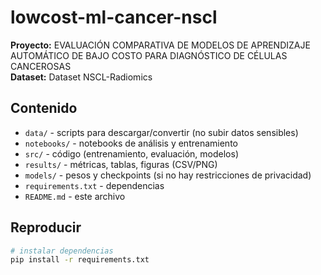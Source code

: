 # lowcost-ml-cancer-nscl

**Proyecto:** EVALUACIÓN COMPARATIVA DE MODELOS DE APRENDIZAJE AUTOMÁTICO DE BAJO COSTO PARA DIAGNÓSTICO DE CÉLULAS CANCEROSAS  
**Dataset:**  Dataset NSCL-Radiomics

## Contenido
- `data/` - scripts para descargar/convertir (no subir datos sensibles)
- `notebooks/` - notebooks de análisis y entrenamiento
- `src/` - código (entrenamiento, evaluación, modelos)
- `results/` - métricas, tablas, figuras (CSV/PNG)
- `models/` - pesos y checkpoints (si no hay restricciones de privacidad)
- `requirements.txt` - dependencias
- `README.md` - este archivo

## Reproducir 
```bash
# instalar dependencias
pip install -r requirements.txt

